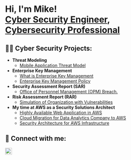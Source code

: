 <h1>Hi, I'm Mike! <br/><a href="https://github.com/Michael-JRead/">Cyber Security Engineer</a>, <a href="https://www.linkedin.com/in/michael-j-read99/">Cybersecurity Professional</a>

<h2>👨‍💻 Cyber Security Projects:</h2>

- <b>Threat Modeling</b>
  - [Mobile Application Threat Model](https://drive.google.com/file/d/13fa8S2QdARld-aRrK2LXDzagzouQzL2w/view?usp=sharing)
- <b>Enterprise Key Management</b>
  - [What is Enterprise Key Management](https://drive.google.com/file/d/1xdx2bMyKnVHr5_SldNObIlOHSvWpPd8P/view?usp=sharing)
  - [Enterprise Key Management Policy](https://drive.google.com/file/d/1KtaZ3n_wIihTexb4HQ39cf9oKGvBiHMg/view?usp=sharing)
- <b>Security Assessment Report (SAR)</b>
  - [Office of Personnel Management (OPM) Breach.](https://drive.google.com/file/d/1r0ZgMN1lbi3BYCQGNbHjDy7p2CucPQ_x/view?usp=sharing)
- <b>Risk Assessment Report (RAR)</b>
  - [Simulation of Organization with Vulnerabilities](https://drive.google.com/file/d/1I4KK98iVWLDzUkL8d0nGl9ckfLB3zFBv/view?usp=sharing)
- <b>My time at AWS as a Security Solutions Architect</b>
  - [Highly Available Web Application in AWS](https://docs.google.com/presentation/d/1z9eAV_quyTLkegRjyY6nXQkUZVYVR4eP/edit?usp=sharing&ouid=117836549247985822423&rtpof=true&sd=true)
  - [Cloud Migration for Data Analytics Company to AWS](https://docs.google.com/presentation/d/1gi50cEvxLsh6X96w_38ZfmRSulBPkxLV/edit?usp=sharing&ouid=117836549247985822423&rtpof=true&sd=true)
  - [Security Architecture for AWS Infrastructure](https://docs.google.com/presentation/d/1Q3I5oirZgeer08_61nHbUfy-e3XpR8FN/edit?usp=sharing&ouid=117836549247985822423&rtpof=true&sd=true)
<h2> 🤳 Connect with me:</h2>

[<img align="left" alt="JoshMadakor | LinkedIn" width="22px" src="https://cdn.jsdelivr.net/npm/simple-icons@v3/icons/linkedin.svg" />][linkedin]



[linkedin]: https://www.linkedin.com/in/michael-j-read99/

<!--
**joshmadakor1/joshmadakor1** is a ✨ _special_ ✨ repository because its `README.md` (this file) appears on your GitHub profile.

Here are some ideas to get you started:

- 🔭 I’m currently working on ...
- 🌱 I’m currently learning ...
- 👯 I’m looking to collaborate on ...
- 🤔 I’m looking for help with ...
- 💬 Ask me about ...
- 📫 How to reach me: ...
- 😄 Pronouns: ...
- ⚡ Fun fact: ...
-->
